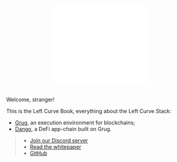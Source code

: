 <div align="center">
  <img src="left-curve.svg" alt="grug" width="250" style="margin: 1em 0;">
</div>

Welcome, stranger!

This is the Left Curve Book, everything about the Left Curve Stack:

- [Grug](https://grug.build), an execution environment for blockchains;
- [Dango](https://dango.zone), a DeFi app-chain built on Grug.

> - [Join our Discord server](https://discord.gg/4uB9UDzYhz)
> - [Read the whitepaper](https://grug.build/whitepaper)
> - [GitHub](https://github.com/left-curve/left-curve)
